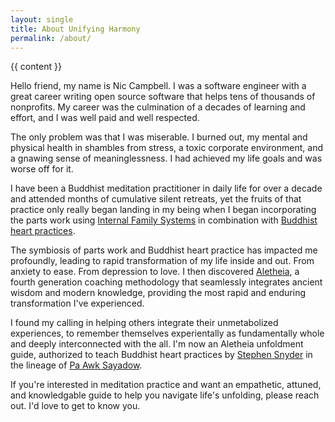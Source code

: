 ```yaml
---
layout: single
title: About Unifying Harmony
permalink: /about/
---
```


{{ content }}

Hello friend, my name is Nic Campbell. I was a software engineer with a great career writing open source software that helps tens of thousands of nonprofits. My career was the culmination of a decades of learning and effort, and I was well paid and well respected.

The only problem was that I was miserable. I burned out, my mental and physical health in shambles from stress, a toxic corporate environment, and a gnawing sense of meaninglessness. I had achieved my life goals and was worse off for it.

I have been a Buddhist meditation practitioner in daily life for over a decade and attended months of cumulative silent retreats, yet the fruits of that practice only really began landing in my being when I began incorporating the parts work using [Internal Family Systems](https://en.wikipedia.org/wiki/Internal_Family_Systems_Model) in combination with [Buddhist heart practices](https://en.wikipedia.org/wiki/Brahmavihara).

The symbiosis of parts work and Buddhist heart practice has impacted me profoundly, leading to rapid transformation of my life inside and out. From anxiety to ease. From depression to love. I then discovered [Aletheia](https://integralunfoldment.com/), a fourth generation coaching methodology that seamlessly integrates ancient wisdom and modern knowledge, providing the most rapid and enduring transformation I've experienced.

I found my calling in helping others integrate their unmetabolized experiences, to remember themselves experientally as fundamentally whole and deeply interconnected with the all. I'm now an Aletheia unfoldment guide, authorized to teach Buddhist heart practices by [Stephen Snyder](https://awakeningdharma.org) in the lineage of [Pa Awk Sayadow](https://www.paaukforestmonastery.org/about-us).

If you're interested in meditation practice and want an empathetic, attuned, and knowledgable guide to help you navigate life's unfolding, please reach out. I'd love to get to know you.
